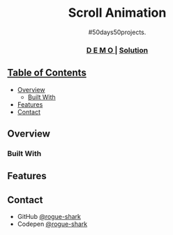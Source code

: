 <h1 align="center">Scroll Animation</h1>

<div align="center">
   #50days50projects</a>.
</div>

<div align="center">
  <h3>
    <a href="">
      D E M O
    </a>
    <span> | </span>
    <a href="">
      Solution
  </h3>
</div>

<!-- TABLE OF CONTENTS -->

## Table of Contents

- [Overview](#overview)
  - [Built With](#built-with)
- [Features](#features)
- [Contact](#contact)


<!-- OVERVIEW -->

## Overview

### Built With

## Features

## Contact

- GitHub [@rogue-shark](https://github.com/rogue-shark)
- Codepen [@rogue-shark](https://codepen.io/rogue-shark)